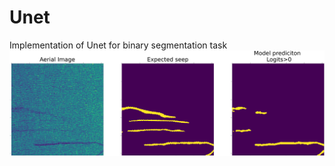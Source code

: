 # Unet
Implementation of Unet for binary segmentation task
![alt text](https://github.com/ranjit002/Unet/blob/main/imgs/comparison1.png?raw=true)